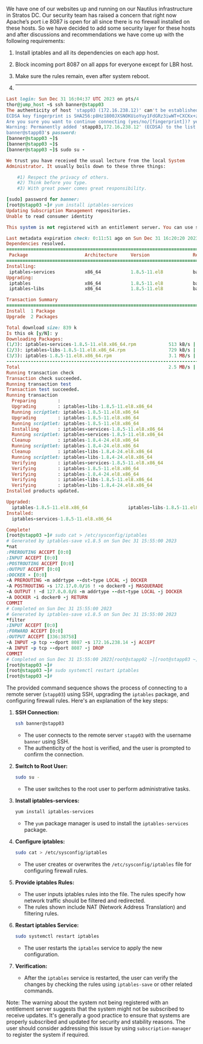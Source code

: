 
We have one of our websites up and running on our Nautilus infrastructure in Stratos DC. Our security team has raised a concern that right now Apache’s port i.e 8087 is open for all since there is no firewall installed on these hosts. So we have decided to add some security layer for these hosts and after discussions and recommendations we have come up with the following requirements:



1. Install iptables and all its dependencies on each app host.


2. Block incoming port 8087 on all apps for everyone except for LBR host.


3. Make sure the rules remain, even after system reboot.

4. -----

```ruby
Last login: Sun Dec 31 16:04:37 UTC 2023 on pts/4
thor@jump_host ~$ ssh banner@stapp03
The authenticity of host 'stapp03 (172.16.238.12)' can't be established.
ECDSA key fingerprint is SHA256:p8Hz1800JXSNOKUioYuy1FdGRz3iwWT+CXCKx+zy3CY.
Are you sure you want to continue connecting (yes/no/[fingerprint])? yes
Warning: Permanently added 'stapp03,172.16.238.12' (ECDSA) to the list of known hosts.
banner@stapp03's password: 
[banner@stapp03 ~]$ 
[banner@stapp03 ~]$ 
[banner@stapp03 ~]$ sudo su -

We trust you have received the usual lecture from the local System
Administrator. It usually boils down to these three things:

    #1) Respect the privacy of others.
    #2) Think before you type.
    #3) With great power comes great responsibility.

[sudo] password for banner: 
[root@stapp03 ~]# yum install iptables-services
Updating Subscription Management repositories.
Unable to read consumer identity

This system is not registered with an entitlement server. You can use subscription-manager to register.

Last metadata expiration check: 0:11:51 ago on Sun Dec 31 16:20:20 2023.
Dependencies resolved.
============================================================================================
 Package                     Architecture     Version                Repository        Size
============================================================================================
Installing:
 iptables-services           x86_64           1.8.5-11.el8           baseos            65 k
Upgrading:
 iptables                    x86_64           1.8.5-11.el8           baseos           671 k
 iptables-libs               x86_64           1.8.5-11.el8           baseos           103 k

Transaction Summary
============================================================================================
Install  1 Package
Upgrade  2 Packages

Total download size: 839 k
Is this ok [y/N]: y
Downloading Packages:
(1/3): iptables-services-1.8.5-11.el8.x86_64.rpm            513 kB/s |  65 kB     00:00    
(2/3): iptables-libs-1.8.5-11.el8.x86_64.rpm                729 kB/s | 103 kB     00:00    
(3/3): iptables-1.8.5-11.el8.x86_64.rpm                     3.1 MB/s | 671 kB     00:00    
--------------------------------------------------------------------------------------------
Total                                                       2.5 MB/s | 839 kB     00:00     
Running transaction check
Transaction check succeeded.
Running transaction test
Transaction test succeeded.
Running transaction
  Preparing        :                                                                    1/1 
  Upgrading        : iptables-libs-1.8.5-11.el8.x86_64                                  1/5 
  Running scriptlet: iptables-1.8.5-11.el8.x86_64                                       2/5 
  Upgrading        : iptables-1.8.5-11.el8.x86_64                                       2/5 
  Running scriptlet: iptables-1.8.5-11.el8.x86_64                                       2/5 
  Installing       : iptables-services-1.8.5-11.el8.x86_64                              3/5 
  Running scriptlet: iptables-services-1.8.5-11.el8.x86_64                              3/5 
  Cleanup          : iptables-1.8.4-24.el8.x86_64                                       4/5 
  Running scriptlet: iptables-1.8.4-24.el8.x86_64                                       4/5 
  Cleanup          : iptables-libs-1.8.4-24.el8.x86_64                                  5/5 
  Running scriptlet: iptables-libs-1.8.4-24.el8.x86_64                                  5/5 
  Verifying        : iptables-services-1.8.5-11.el8.x86_64                              1/5 
  Verifying        : iptables-1.8.5-11.el8.x86_64                                       2/5 
  Verifying        : iptables-1.8.4-24.el8.x86_64                                       3/5 
  Verifying        : iptables-libs-1.8.5-11.el8.x86_64                                  4/5 
  Verifying        : iptables-libs-1.8.4-24.el8.x86_64                                  5/5 
Installed products updated.

Upgraded:
  iptables-1.8.5-11.el8.x86_64               iptables-libs-1.8.5-11.el8.x86_64              
Installed:
  iptables-services-1.8.5-11.el8.x86_64                                                     

Complete!
[root@stapp03 ~]# sudo cat > /etc/sysconfig/iptables
# Generated by iptables-save v1.8.5 on Sun Dec 31 15:55:00 2023
*nat
:PREROUTING ACCEPT [0:0]
:INPUT ACCEPT [0:0]
:POSTROUTING ACCEPT [0:0]
:OUTPUT ACCEPT [0:0]
:DOCKER - [0:0]
-A PREROUTING -m addrtype --dst-type LOCAL -j DOCKER
-A POSTROUTING -s 172.17.0.0/16 ! -o docker0 -j MASQUERADE
-A OUTPUT ! -d 127.0.0.0/8 -m addrtype --dst-type LOCAL -j DOCKER
-A DOCKER -i docker0 -j RETURN
COMMIT
# Completed on Sun Dec 31 15:55:00 2023
# Generated by iptables-save v1.8.5 on Sun Dec 31 15:55:00 2023
*filter
:INPUT ACCEPT [0:0]
:FORWARD ACCEPT [0:0]
:OUTPUT ACCEPT [336:38758]
-A INPUT -p tcp --dport 8087 -s 172.16.238.14 -j ACCEPT
-A INPUT -p tcp --dport 8087 -j DROP
COMMIT
# Completed on Sun Dec 31 15:55:00 2023[root@stapp02 ~][root@stapp03 ~]# 
[root@stapp03 ~]# 
[root@stapp03 ~]# sudo systemctl restart iptables
[root@stapp03 ~]# 
```

The provided command sequence shows the process of connecting to a remote server (`stapp03`) using SSH, upgrading the `iptables` package, and configuring firewall rules. Here's an explanation of the key steps:

1. **SSH Connection:**
   ```bash
   ssh banner@stapp03
   ```
   - The user connects to the remote server `stapp03` with the username `banner` using SSH.
   - The authenticity of the host is verified, and the user is prompted to confirm the connection.

2. **Switch to Root User:**
   ```bash
   sudo su -
   ```
   - The user switches to the root user to perform administrative tasks.

3. **Install iptables-services:**
   ```bash
   yum install iptables-services
   ```
   - The `yum` package manager is used to install the `iptables-services` package.

4. **Configure iptables:**
   ```bash
   sudo cat > /etc/sysconfig/iptables
   ```
   - The user creates or overwrites the `/etc/sysconfig/iptables` file for configuring firewall rules.

5. **Provide iptables Rules:**
   - The user inputs iptables rules into the file. The rules specify how network traffic should be filtered and redirected.
   - The rules shown include NAT (Network Address Translation) and filtering rules.

6. **Restart iptables Service:**
   ```bash
   sudo systemctl restart iptables
   ```
   - The user restarts the `iptables` service to apply the new configuration.

7. **Verification:**
   - After the `iptables` service is restarted, the user can verify the changes by checking the rules using `iptables-save` or other related commands.

Note: The warning about the system not being registered with an entitlement server suggests that the system might not be subscribed to receive updates. It's generally a good practice to ensure that systems are properly subscribed and updated for security and stability reasons. The user should consider addressing this issue by using `subscription-manager` to register the system if required.

